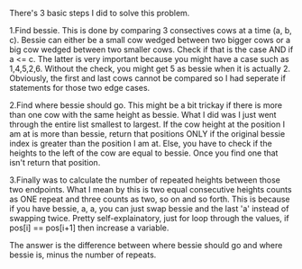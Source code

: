 There's 3 basic steps I did to solve this problem.

1.Find bessie. This is done by comparing 3 consectives cows at a time (a, b, c). Bessie can either be a small cow wedged between two bigger cows or a big cow wedged between two smaller cows. Check if that is the case AND if a <= c. The latter is very important because you might have a case such as 1,4,5,2,6. Without the check, you might get 5 as bessie when it is actually 2. Obviously, the first and last cows cannot be compared so I had seperate if statements for those two edge cases.

2.Find where bessie should go. This might be a bit trickay if there is more than one cow with the same height as bessie. What I did was I just went through the entire list smallest to largest. If the cow height at the position I am at is more than bessie, return that positions ONLY if the original bessie index is greater than the position I am at. Else, you have to check if the heights to the left of the cow are equal to bessie. Once you find one that isn't return that position.

3.Finally was to calculate the number of repeated heights between those two endpoints. What I mean by this is two equal consecutive heights counts as ONE repeat and three counts as two, so on and so forth. This is because if you have bessie, a, a, you can just swap bessie and the last 'a' instead of swapping twice. Pretty self-explainatory, just for loop through the values, if pos[i] == pos[i+1] then increase a variable.

The answer is the difference between where bessie should go and where bessie is, minus the number of repeats.
